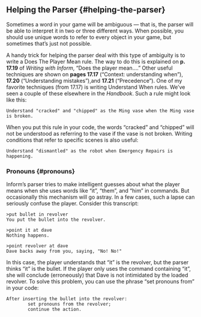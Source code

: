 ## Helping the Parser {#helping-the-parser}

Sometimes a word in your game will be ambiguous — that is, the parser will be able to interpret it in two or three different ways. When possible, you should use unique words to refer to every object in your game, but sometimes that’s just not possible.

A handy trick for helping the parser deal with this type of ambiguity is to write a Does The Player Mean rule. The way to do this is explained on **p. 17.19** of _Writing with Inform_, “Does the player mean....” Other useful techniques are shown on **pages 17.17** (“Context: understanding when”), **17.20** (“Understanding mistakes”),and **17.21** (“Precedence”). One of my favorite techniques (from 17.17) is writing Understand When rules. We’ve seen a couple of these elsewhere in the _Handbook_. Such a rule might look like this:

```inform7
Understand "cracked" and "chipped" as the Ming vase when the Ming vase is broken.
```

When you put this rule in your code, the words “cracked” and “chipped” will not be understood as referring to the vase if the vase is not broken. Writing conditions that refer to specific scenes is also useful:

```inform7
Understand "dismantled" as the robot when Emergency Repairs is happening.
```

### Pronouns {#pronouns}

Inform’s parser tries to make intelligent guesses about what the player means when she uses words like “it”, “them”, and “him” in commands. But occasionally this mechanism will go astray. In a few cases, such a lapse can seriously confuse the player. Consider this transcript:

```
>put bullet in revolver
You put the bullet into the revolver.

>point it at dave
Nothing happens.

>point revolver at dave
Dave backs away from you, saying, "No! No!"
```

In this case, the player understands that “it” is the revolver, but the parser thinks “it” is the bullet. If the player only uses the command containing “it”, she will conclude (erroneously) that Dave is not intimidated by the loaded revolver. To solve this problem, you can use the phrase “set pronouns from” in your code:

```inform7
After inserting the bullet into the revolver:
        set pronouns from the revolver;
        continue the action.
```
